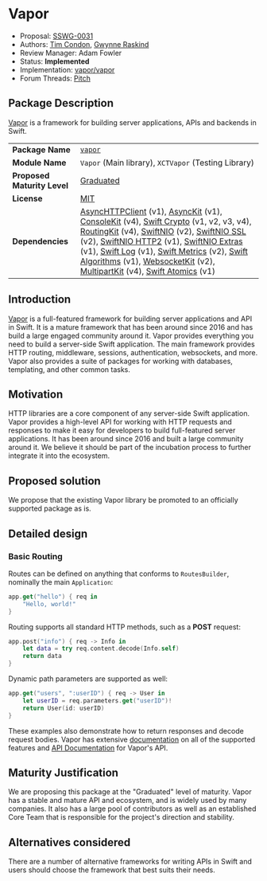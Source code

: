# Vapor

* Proposal: [SSWG-0031](0031-vapor.md)
* Authors: [Tim Condon](https://github.com/0xTim), [Gwynne Raskind](https://github.com/gwynne)
* Review Manager: Adam Fowler
* Status: **Implemented**
* Implementation: [vapor/vapor](https://github.com/vapor/vapor)
* Forum Threads: [Pitch](https://forums.swift.org/t/pitch-vapor/70660)

## Package Description

[Vapor](https://www.vapor.codes) is a framework for building server applications, APIs and backends in Swift.

|  |  |
|--|--|
| **Package Name** | [`vapor`](https://github.com/vapor/vapor) |
| **Module Name** | `Vapor` (Main library), `XCTVapor` (Testing Library) |
| **Proposed Maturity Level** | [Graduated](https://github.com/swift-server/sswg/blob/main/process/incubation.md#process-diagram) |
| **License** | [MIT](https://github.com/vapor/vapor/blob/main/LICENSE) |
| **Dependencies** | [AsyncHTTPClient](https://github.com/swift-server/async-http-client.git) (v1), [AsyncKit](https://github.com/vapor/async-kit.git) (v1), [ConsoleKit](https://github.com/vapor/console-kit.git) (v4), [Swift Crypto](https://github.com/apple/swift-crypto.git) (v1, v2, v3, v4), [RoutingKit](https://github.com/vapor/routing-kit.git) (v4), [SwiftNIO](https://github.com/apple/swift-nio.git) (v2), [SwiftNIO SSL](https://github.com/apple/swift-nio-ssl.git) (v2), [SwiftNIO HTTP2](https://github.com/apple/swift-nio-http2.git) (v1), [SwiftNIO Extras](https://github.com/apple/swift-nio-extras.git) (v1), [Swift Log](https://github.com/apple/swift-log.git) (v1), [Swift Metrics](https://github.com/apple/swift-metrics.git) (v2), [Swift Algorithms](https://github.com/apple/swift-algorithms.git) (v1), [WebsocketKit](https://github.com/vapor/websocket-kit.git) (v2), [MultipartKit](https://github.com/vapor/multipart-kit.git) (v4), [Swift Atomics](https://github.com/apple/swift-atomics.git) (v1) |

## Introduction

[Vapor](https://www.vapor.codes) is a full-featured framework for building server applications and API in Swift. It is a mature framework that has been around since 2016 and has build a large engaged community around it. Vapor provides everything you need to build a server-side Swift application. The main framework provides HTTP routing, middleware, sessions, authentication, websockets, and more. Vapor also provides a suite of packages for working with databases, templating, and other common tasks.

## Motivation

HTTP libraries are a core component of any server-side Swift application. Vapor provides a high-level API for working with HTTP requests and responses to make it easy for developers to build full-featured server applications. It has been around since 2016 and built a large community around it. We believe it should be part of the incubation process to further integrate it into the ecosystem.

## Proposed solution

We propose that the existing Vapor library be promoted to an officially supported package as is.

## Detailed design

### Basic Routing

Routes can be defined on anything that conforms to `RoutesBuilder`, nominally the main `Application`:

```swift
app.get("hello") { req in
    "Hello, world!"
}
```

Routing supports all standard HTTP methods, such as a **POST** request:

```swift
app.post("info") { req -> Info in
    let data = try req.content.decode(Info.self)
    return data
}
```

Dynamic path parameters are supported as well:

```swift
app.get("users", ":userID") { req -> User in
    let userID = req.parameters.get("userID")!
    return User(id: userID)
}
```

These examples also demonstrate how to return responses and decode request bodies. Vapor has extensive [documentation](https://docs.vapor.codes) on all of the supported features and [API Documentation](https://api.vapor.codes) for Vapor's API.

## Maturity Justification

We are proposing this package at the "Graduated" level of maturity. Vapor has a stable and mature API and ecosystem, and is widely used by many companies. It also has a large pool of contributors as well as an established Core Team that is responsible for the project's direction and stability.

## Alternatives considered

There are a number of alternative frameworks for writing APIs in Swift and users should choose the framework that best suits their needs.
